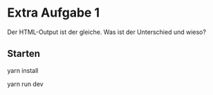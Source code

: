 # Extra Aufgabe 1

Der HTML-Output ist der gleiche. Was ist der Unterschied und wieso?

## Starten

yarn install

yarn run dev

